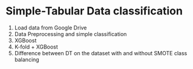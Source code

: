 # Simple-Tabular Data classification

1. Load data from Google Drive
1. Data Preprocessing and simple classification
1. XGBoost
1. K-fold + XGBoost
1. Difference between DT on the dataset with and without SMOTE class balancing

